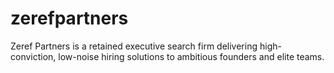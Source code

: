 # zerefpartners
Zeref Partners is a retained executive search firm delivering high-conviction, low-noise hiring solutions to ambitious founders and elite teams.
